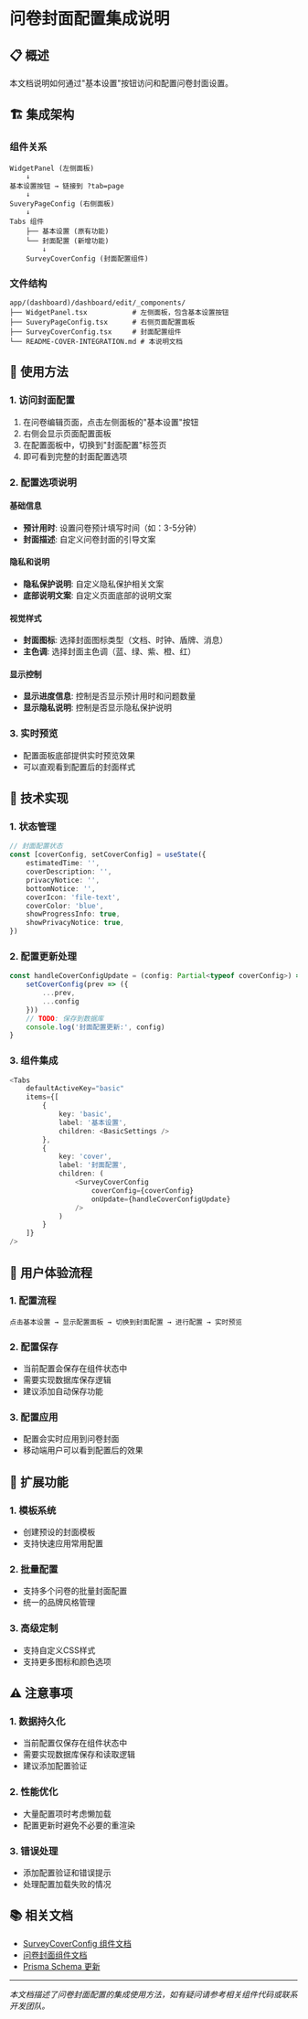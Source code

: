 # 问卷封面配置集成说明

## 📋 概述

本文档说明如何通过"基本设置"按钮访问和配置问卷封面设置。

## 🏗️ 集成架构

### 组件关系
```
WidgetPanel (左侧面板)
    ↓
基本设置按钮 → 链接到 ?tab=page
    ↓
SuveryPageConfig (右侧面板)
    ↓
Tabs 组件
    ├── 基本设置 (原有功能)
    └── 封面配置 (新增功能)
        ↓
    SurveyCoverConfig (封面配置组件)
```

### 文件结构
```
app/(dashboard)/dashboard/edit/_components/
├── WidgetPanel.tsx           # 左侧面板，包含基本设置按钮
├── SuveryPageConfig.tsx      # 右侧页面配置面板
├── SurveyCoverConfig.tsx     # 封面配置组件
└── README-COVER-INTEGRATION.md # 本说明文档
```

## 🎯 使用方法

### 1. 访问封面配置
1. 在问卷编辑页面，点击左侧面板的"基本设置"按钮
2. 右侧会显示页面配置面板
3. 在配置面板中，切换到"封面配置"标签页
4. 即可看到完整的封面配置选项

### 2. 配置选项说明

#### 基础信息
- **预计用时**: 设置问卷预计填写时间（如：3-5分钟）
- **封面描述**: 自定义问卷封面的引导文案

#### 隐私和说明
- **隐私保护说明**: 自定义隐私保护相关文案
- **底部说明文案**: 自定义页面底部的说明文案

#### 视觉样式
- **封面图标**: 选择封面图标类型（文档、时钟、盾牌、消息）
- **主色调**: 选择封面主色调（蓝、绿、紫、橙、红）

#### 显示控制
- **显示进度信息**: 控制是否显示预计用时和问题数量
- **显示隐私说明**: 控制是否显示隐私保护说明

### 3. 实时预览
- 配置面板底部提供实时预览效果
- 可以直观看到配置后的封面样式

## 🔧 技术实现

### 1. 状态管理
```typescript
// 封面配置状态
const [coverConfig, setCoverConfig] = useState({
    estimatedTime: '',
    coverDescription: '',
    privacyNotice: '',
    bottomNotice: '',
    coverIcon: 'file-text',
    coverColor: 'blue',
    showProgressInfo: true,
    showPrivacyNotice: true,
})
```

### 2. 配置更新处理
```typescript
const handleCoverConfigUpdate = (config: Partial<typeof coverConfig>) => {
    setCoverConfig(prev => ({
        ...prev,
        ...config
    }))
    // TODO: 保存到数据库
    console.log('封面配置更新:', config)
}
```

### 3. 组件集成
```typescript
<Tabs
    defaultActiveKey="basic"
    items={[
        {
            key: 'basic',
            label: '基本设置',
            children: <BasicSettings />
        },
        {
            key: 'cover',
            label: '封面配置',
            children: (
                <SurveyCoverConfig
                    coverConfig={coverConfig}
                    onUpdate={handleCoverConfigUpdate}
                />
            )
        }
    ]}
/>
```

## 📱 用户体验流程

### 1. 配置流程
```
点击基本设置 → 显示配置面板 → 切换到封面配置 → 进行配置 → 实时预览
```

### 2. 配置保存
- 当前配置会保存在组件状态中
- 需要实现数据库保存逻辑
- 建议添加自动保存功能

### 3. 配置应用
- 配置会实时应用到问卷封面
- 移动端用户可以看到配置后的效果

## 🚀 扩展功能

### 1. 模板系统
- 创建预设的封面模板
- 支持快速应用常用配置

### 2. 批量配置
- 支持多个问卷的批量封面配置
- 统一的品牌风格管理

### 3. 高级定制
- 支持自定义CSS样式
- 支持更多图标和颜色选项

## ⚠️ 注意事项

### 1. 数据持久化
- 当前配置仅保存在组件状态中
- 需要实现数据库保存和读取逻辑
- 建议添加配置验证

### 2. 性能优化
- 大量配置项时考虑懒加载
- 配置更新时避免不必要的重渲染

### 3. 错误处理
- 添加配置验证和错误提示
- 处理配置加载失败的情况

## 📚 相关文档

- [SurveyCoverConfig 组件文档](./SurveyCoverConfig.tsx)
- [问卷封面组件文档](../../../mobile/m/[id]/survey-cover.tsx)
- [Prisma Schema 更新](../prisma/schema.prisma)

---

*本文档描述了问卷封面配置的集成使用方法，如有疑问请参考相关组件代码或联系开发团队。*
